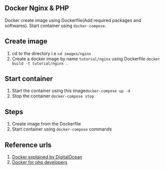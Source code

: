 ## Docker Nginx & PHP

Docker create image using Dockerfile(Add required packages and softwares). Start container using `docker-compose`.

## Create image

1. cd to the directory i.e `cd images/nginx`
1. Create a docker image by name `tutorial/nginx` using Dockerfile `docker build -t tutorial/nginx .`


## Start container

1. Start the container using this image`docker-compose up -d`
2. Stop the container `docker-compose stop`

## Steps

1. Create image from the Dockerfile
1. Start container using `docker-compose` commands

## Reference urls

1. [Docker explained by DigitalOcean](https://www.digitalocean.com/community/tutorials/docker-explained-using-dockerfiles-to-automate-building-of-images)
1. [Docker for php developers](http://www.newmediacampaigns.com/blog/docker-for-php-developers)
